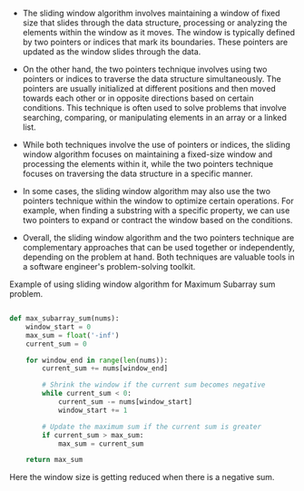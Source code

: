 - The sliding window algorithm involves maintaining a window of fixed size that slides through the data structure, processing or analyzing the elements within the window as it moves. The window is typically defined by two pointers or indices that mark its boundaries. These pointers are updated as the window slides through the data.

- On the other hand, the two pointers technique involves using two pointers or indices to traverse the data structure simultaneously. The pointers are usually initialized at different positions and then moved towards each other or in opposite directions based on certain conditions. This technique is often used to solve problems that involve searching, comparing, or manipulating elements in an array or a linked list.

- While both techniques involve the use of pointers or indices, the sliding window algorithm focuses on maintaining a fixed-size window and processing the elements within it, while the two pointers technique focuses on traversing the data structure in a specific manner.

- In some cases, the sliding window algorithm may also use the two pointers technique within the window to optimize certain operations. For example, when finding a substring with a specific property, we can use two pointers to expand or contract the window based on the conditions.

- Overall, the sliding window algorithm and the two pointers technique are complementary approaches that can be used together or independently, depending on the problem at hand. Both techniques are valuable tools in a software engineer's problem-solving toolkit.

Example of using sliding window algorithm for Maximum Subarray sum problem.
```python

def max_subarray_sum(nums):
    window_start = 0
    max_sum = float('-inf')
    current_sum = 0

    for window_end in range(len(nums)):
        current_sum += nums[window_end]

        # Shrink the window if the current sum becomes negative
        while current_sum < 0:
            current_sum -= nums[window_start]
            window_start += 1

        # Update the maximum sum if the current sum is greater
        if current_sum > max_sum:
            max_sum = current_sum

    return max_sum
```

Here the window size is getting reduced when there is a negative sum.
